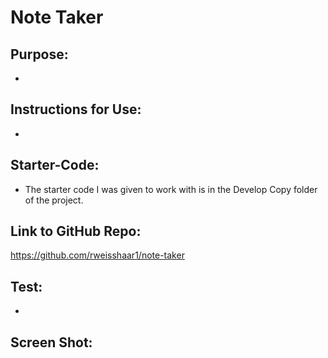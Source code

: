 # Note Taker

## Purpose:
-

## Instructions for Use:
- 

## Starter-Code:
- The starter code I was given to work with is in the Develop Copy folder of the project.

## Link to GitHub Repo:
https://github.com/rweisshaar1/note-taker

## Test:
- 

## Screen Shot:


